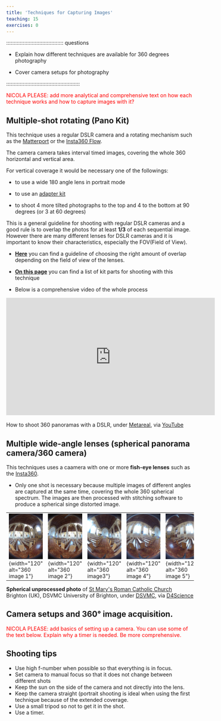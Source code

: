 ```yaml
---
title: 'Techniques for Capturing Images'
teaching: 15
exercises: 0
---
```


:::::::::::::::::::::::::::::::::::::: questions 


- Explain how different techniques are available for 360 degrees photography

- Cover camera setups for photography


:::::::::::::::::::::::::::::::::::::::::::::::::

<span style="color:red">
NICOLA PLEASE: add more analytical and comprehensive text on how each technique works and how to capture images with it? 
</span>


## Multiple-shot rotating (Pano Kit)

This technique uses a regular DSLR camera and a rotating mechanism such as the [Matterport](https://matterport.com/axis) or the [Insta360 Flow](https://www.insta360.com/product/insta360-flow).
 
The camera camera takes interval timed images, covering the whole 360 horizontal and vertical area. 

For vertical coverage it would be necessary one of the followings:

- to use a wide 180 angle lens in portrait mode

- to use an [adapter kit](https://www.asteroom.com/en/hardware)

- to shoot 4 more tilted photographs to the top and 4 to the bottom at 90 degrees (or 3 at 60 degrees)

This is a general guideline for shooting with regular DSLR cameras and a good rule is to overlap the photos for at least **1/3** of each sequential image. However there are many different lenses for DSLR cameras and it is important to know their characteristics, especially the FOV(Field of View). 

- [**Here**](https://www.vrphotography.com/data/pages/techtutorials/technotes/panincrements.html) you can find a guideline of choosing the right amount of overlap depending on the field of view of the lenses.

- [**On this page**](http://learn360photography.com/) you can find a list of kit parts for shooting with this technique

- Below is a comprehensive video of the whole process

<iframe width="560" height="315" src="https://www.youtube.com/embed/7dSl5h0OVjA?si=4AvLjWDz0IXgaq2p" title="YouTube video player" frameborder="0" allow="accelerometer; autoplay; clipboard-write; encrypted-media; gyroscope; picture-in-picture; web-share" allowfullscreen></iframe> 

How to shoot 360 panoramas with a DSLR, under [Metareal](https://www.metareal.com/), via [YouTube](https://www.youtube.com/watch?v=7dSl5h0OVjA) 




## Multiple wide-angle lenses (spherical panorama camera/360 camera)

This techniques uses a caamera with one or more **fish-eye lenses** such as the [Insta360](https://www.insta360.com/product/insta360-pro/).

- Only one shot is necessary because multiple images of different angles are captured at the same time, covering the whole 360 spherical spectrum. The images are then processed with stitching software to produce a spherical singe distorted image.


|   |   |   |   |   |   |
|---|---|---|---|---|---|
|![St Mary's Roman Catholic Church Photo 1](fig/origin_3_1.jpg){width="120"  alt="360 image 1"} | ![St Mary's Roman Catholic Church Photo 2](fig/origin_3_2.jpg){width="120"  alt="360 image 2"} | ![St Mary's Roman Catholic Church Photo 3](fig/origin_3_3.jpg){width="120"  alt="360 image3"} | ![St Mary's Roman Catholic Church Photo 4](fig/origin_3_4.jpg){width="120"  alt="360 image 4"} | ![St Mary's Roman Catholic Church Photo 5](fig/origin_3_5.jpg){width="120"  alt="360 image 5"} | ![St Mary's Roman Catholic Church Photo 6](fig/origin_3_6.jpg){width="120"  alt="360 image 6"} |


**Spherical unprocessed photo** of [St Mary's Roman Catholic Church](https://maps.app.goo.gl/giyXNK7kP4z5ohUK8) Brighton (UK), DSVMC University of Brighton, under [DSVMC](https://culturedigitalskills.org/), via [D4Science](https://services.d4science.org/)








<!--- This image is under copyright - USE ANOTHER ONE
![Disposition of two Kodak SP360 video cameras. Each camera has a 360° (N-S-E-W) plus 214° angle of view. As both cameras are placed opposite to each other, there is a 34° overlap in the images and a ≈ 50-cm blind spot between the cameras., Juliana López Marulanda, under [ CC BY-SA 3.0](https://creativecommons.org/licenses/by-sa/3.0), via [Researchgate Commons](https://www.researchgate.net/figure/Disposition-of-two-Kodak-SP360-video-cameras-Each-camera-has-a-360-N-S-E-W-plus-214_fig2_314880330)](https://www.researchgate.net/profile/Juliana-Lopez-Marulanda/publication/314880330/figure/fig2/AS:471538920103938@1489435047234/Disposition-of-two-Kodak-SP360-video-cameras-Each-camera-has-a-360-N-S-E-W-plus-214.png) 
 -->
 

## Camera setups and 360° image acquisition.  

<span style="color:red">
NICOLA PLEASE: add basics of setting up a camera. You can use some of the text below. Explain why a timer is needed. Be more comprehensive.
</span>

## Shooting tips
 

- Use high f-number when possible so that everything is in focus.
- Set camera to manual focus so that it does not change between different shots
- Keep the sun on the side of the camera and not directly into the lens.
- Keep the camera straight (portrait shooting is ideal when using the first technique because of the extended coverage.
- Use a small tripod so not to get it in the shot.
- Use a timer.
